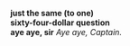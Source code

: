 __just the same (to one)__  
__sixty-four-dollar question__  
__aye aye, sir__ _Aye aye, Captain._  
